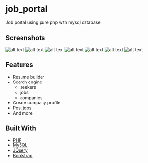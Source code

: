 # job_portal
Job portal using pure php with mysql database


## Screenshots
![alt text](https://raw.githubusercontent.com/RaoufGrera/job_portal/master/images/readme_img/main_page.png)
![alt text](https://raw.githubusercontent.com/RaoufGrera/job_portal/master/images/readme_img/view_job.png)
![alt text](https://raw.githubusercontent.com/RaoufGrera/job_portal/master/images/readme_img/view_resume.png)
![alt text](https://raw.githubusercontent.com/RaoufGrera/job_portal/master/images/readme_img/resume_builder.png)
![alt text](https://raw.githubusercontent.com/RaoufGrera/job_portal/master/images/readme_img/search_engine.png)
![alt text](https://raw.githubusercontent.com/RaoufGrera/job_portal/master/images/readme_img/login.png)
![alt text](https://raw.githubusercontent.com/RaoufGrera/job_portal/master/images/readme_img/login_error.png)


## Features
- Resume builder
- Search engine
    - seekers
    - jobs
    - companies
- Create company profile
- Post jobs
- And more

## Built With
* [PHP](https://www.php.net/)
* [MySQL](https://www.mysql.com/)
* [JQuery](https://jquery.com)
* [Bootstrap](https://getbootstrap.com)
